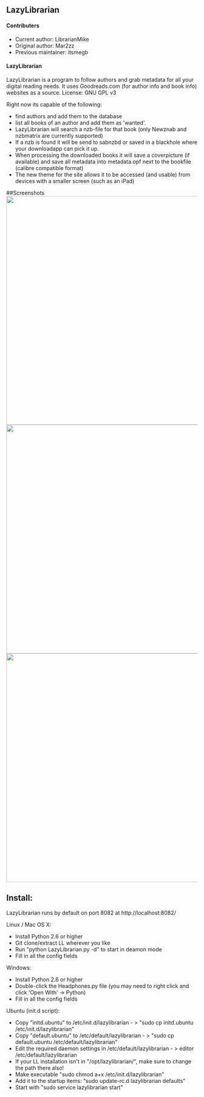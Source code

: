 ## LazyLibrarian
#### Contributers 
* Current author: LibrarianMike  
* Original author: Mar2zz  
* Previous maintainer: itsmegb   

#### LazyLibrarian
LazyLibrarian is a program to follow authors and grab metadata for all your digital reading needs. 
It uses Goodreads.com (for author info and book info) websites as a source. License: GNU GPL v3 

Right now its capable of the following:  
* find authors and add them to the database  
* list all books of an author and add them as 'wanted'.  
* LazyLibrarian will search a nzb-file for that book (only Newznab and nzbmatrix are currently supported)  
* If a nzb is found it will be send to sabnzbd or saved in a blackhole where your downloadapp can pick it up.  
* When processing the downloaded books it will save a coverpicture (if available) and save all metadata into metadata.opf next to the bookfile (calibre compatible format)
* The new theme for the site allows it to be accessed (and usable) from devices with a smaller screen (such as an iPad)

##Screenshots
<img src="http://i.imgur.com/4sQDZ.png" width="600">
<img src="http://i.imgur.com/fr0yE.png" width="600">
<img src="http://i.imgur.com/AOgh1.png" width="600">

## Install:  
LazyLibrarian runs by default on port 8082 at http://localhost:8082/

Linux / Mac OS X:

* Install Python 2.6 or higher  
* Git clone/extract LL wherever you like  
* Run "python LazyLibrarian.py -d" to start in deamon mode  
* Fill in all the config fields

Windows:

* Install Python 2.6 or higher
* Double-click the Headphones.py file (you may need to right click and click 'Open With' -> Python)
* Fill in all the config fields

Ubuntu (init.d script):

* Copy "initd.ubuntu" to /etc/init.d/lazylibrarian - > "sudo cp initd.ubuntu /etc/init.d/lazylibrarian"
* Copy "default.ubuntu" to /etc/default/lazylibrarian - > "sudo cp default.ubuntu /etc/default/lazylibrarian"
* Edit the required daemon settings in /etc/default/lazylibrarian - > editor /etc/default/lazylibrarian
* If your LL installation isn't in "/opt/lazylibrarian/", make sure to change the path there also!
* Make executable "sudo chmod a+x /etc/init.d/lazylibrarian"
* Add it to the startup items: "sudo update-rc.d lazylibrarian defaults"
* Start with "sudo service lazylibrarian start"